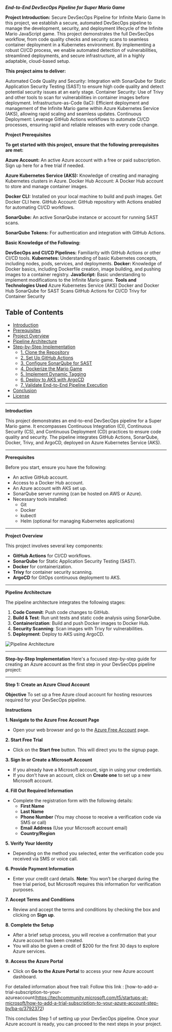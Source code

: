 ***End-to-End DevSecOps Pipeline for Super Mario Game***

**Project Introduction:** Secure DevSecOps Pipeline for Infinite Mario Game
In this project, we establish a secure, automated DevSecOps pipeline to manage the development, security, and deployment lifecycle of the Infinite Mario JavaScript game. This project demonstrates the full DevSecOps workflow, from code quality checks and security scans to seamless container deployment in a Kubernetes environment. By implementing a robust CI/CD process, we enable automated detection of vulnerabilities, streamlined deployments, and secure infrastructure, all in a highly adaptable, cloud-based setup.

**This project aims to deliver:**

Automated Code Quality and Security: Integration with SonarQube for Static Application Security Testing (SAST) to ensure high code quality and detect potential security issues at an early stage.
Container Security: Use of Trivy and other tools to scan for vulnerabilities in container images before deployment.
Infrastructure-as-Code (IaC): Efficient deployment and management of the Infinite Mario game within Azure Kubernetes Service (AKS), allowing rapid scaling and seamless updates.
Continuous Deployment: Leverage GitHub Actions workflows to automate CI/CD processes, ensuring rapid and reliable releases with every code change.

**Project Prerequisites**

**To get started with this project, ensure that the following prerequisites are met:**

**Azure Account:** An active Azure account with a free or paid subscription. Sign up here for a free trial if needed.

**Azure Kubernetes Service (AKS):** Knowledge of creating and managing Kubernetes clusters in Azure.
Docker Hub Account: A Docker Hub account to store and manage container images.

**Docker CLI:** Installed on your local machine to build and push images. Get Docker CLI here.
GitHub Account: GitHub repository with Actions enabled for automating CI/CD workflows.

**SonarQube:** An active SonarQube instance or account for running SAST scans.

**SonarQube Tokens:** For authentication and integration with GitHub Actions.

**Basic Knowledge of the Following:**

**DevSecOps and CI/CD Pipelines:** Familiarity with GitHub Actions or other CI/CD tools.
**Kubernetes:** Understanding of basic Kubernetes concepts, including nodes, pods, services, and deployments.
**Docker:** Knowledge of Docker basics, including Dockerfile creation, image building, and pushing images to a container registry.
**JavaScript:** Basic understanding to implement modifications to the Infinite Mario game.
**Tools and Technologies Used**
Azure Kubernetes Service (AKS)
Docker and Docker Hub
SonarQube for SAST Scans
GitHub Actions for CI/CD
Trivy for Container Security

## **Table of Contents**

- [Introduction](#introduction)
- [Prerequisites](#prerequisites)
- [Project Overview](#project-overview)
- [Pipeline Architecture](#pipeline-architecture)
- [Step-by-Step Implementation](#step-by-step-implementation)
  - [1. Clone the Repository](#1-clone-the-repository)
  - [2. Set Up GitHub Actions](#2-set-up-github-actions)
  - [3. Configure SonarQube for SAST](#3-configure-sonarqube-for-sast)
  - [4. Dockerize the Mario Game](#4-dockerize-the-mario-game)
  - [5. Implement Dynamic Tagging](#5-implement-dynamic-tagging)
  - [6. Deploy to AKS with ArgoCD](#6-deploy-to-aks-with-argocd)
  - [7. Validate End-to-End Pipeline Execution](#7-validate-end-to-end-pipeline-execution)
- [Conclusion](#conclusion)
- [License](#license)

---

**Introduction**

This project demonstrates an end-to-end DevSecOps pipeline for a Super Mario game. It encompasses Continuous Integration (CI), Continuous Security (CS), and Continuous Deployment (CD) practices to ensure code quality and security. The pipeline integrates GitHub Actions, SonarQube, Docker, Trivy, and ArgoCD, deployed on Azure Kubernetes Service (AKS).

---

 **Prerequisites**

Before you start, ensure you have the following:

- An active GitHub account.
- Access to a Docker Hub account.
- An Azure account with AKS set up.
- SonarQube server running (can be hosted on AWS or Azure).
- Necessary tools installed:
  - Git
  - Docker
  - kubectl
  - Helm (optional for managing Kubernetes applications)

---

**Project Overview**

This project involves several key components:

- **GitHub Actions** for CI/CD workflows.
- **SonarQube** for Static Application Security Testing (SAST).
- **Docker** for containerization.
- **Trivy** for container security scanning.
- **ArgoCD** for GitOps continuous deployment to AKS.

---

 **Pipeline Architecture**

The pipeline architecture integrates the following stages:

1. **Code Commit**: Push code changes to GitHub.
2. **Build & Test**: Run unit tests and static code analysis using SonarQube.
3. **Containerization**: Build and push Docker images to Docker Hub.
4. **Security Scanning**: Scan images with Trivy for vulnerabilities.
5. **Deployment**: Deploy to AKS using ArgoCD.

![Pipeline Architecture](path/to/your/image.png)  <!-- Replace with the path to your architecture diagram -->

---

 **Step-by-Step Implementation**
 Here's a focused step-by-step guide for creating an Azure account as the first step in your DevSecOps pipeline project:

---

**Step 1: Create an Azure Cloud Account**

**Objective**
To set up a free Azure cloud account for hosting resources required for your DevSecOps pipeline.

 **Instructions**

**1. Navigate to the Azure Free Account Page**
- Open your web browser and go to the [Azure Free Account](https://azure.microsoft.com/free/) page.

 **2. Start Free Trial**
- Click on the **Start free** button. This will direct you to the signup page.

 **3. Sign In or Create a Microsoft Account**
- If you already have a Microsoft account, sign in using your credentials.
- If you don’t have an account, click on **Create one** to set up a new Microsoft account.

**4. Fill Out Required Information**
- Complete the registration form with the following details:
  - **First Name**
  - **Last Name**
  - **Phone Number** (You may choose to receive a verification code via SMS or call)
  - **Email Address** (Use your Microsoft account email)
  - **Country/Region**

**5. Verify Your Identity**
- Depending on the method you selected, enter the verification code you received via SMS or voice call.
  
**6. Provide Payment Information**
- Enter your credit card details. **Note:** You won’t be charged during the free trial period, but Microsoft requires this information for verification purposes.

**7. Accept Terms and Conditions**
- Review and accept the terms and conditions by checking the box and clicking on **Sign up**.

 **8. Complete the Setup**
- After a brief setup process, you will receive a confirmation that your Azure account has been created.
- You will also be given a credit of $200 for the first 30 days to explore Azure services.

 **9. Access the Azure Portal**
- Click on **Go to the Azure Portal** to access your new Azure account dashboard.

For detailed information about free trail: Follow this link : [how-to-add-a-trial-subscription-to-your-azureaccount(https://techcommunity.microsoft.com/t5/startups-at-microsoft/how-to-add-a-trial-subscription-to-your-azure-account-step-by/ba-p/3792372)
 



This concludes Step 1 of setting up your DevSecOps pipeline. Once your Azure account is ready, you can proceed to the next steps in your project.

